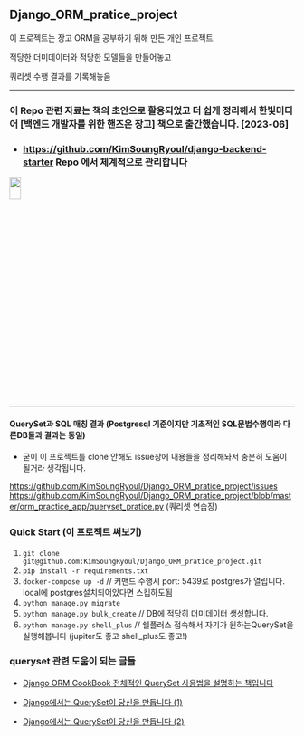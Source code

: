 ## Django_ORM_pratice_project


이 프로젝트는 장고 ORM을 공부하기 위해 만든 개인 프로젝트

적당한 더미데이터와 적당한 모델들을 만들어놓고 

쿼리셋 수행 결과를 기록해놓음

---

### 이 Repo 관련 자료는 책의 초안으로 활용되었고 더 쉽게 정리해서 한빛미디어 [백엔드 개발자를 위한 핸즈온 장고] 책으로 출간했습니다. [2023-06]
* ### https://github.com/KimSoungRyoul/django-backend-starter Repo 에서 체계적으로 관리합니다
<img src="https://github.com/KimSoungRyoul/Django_ORM_pratice_project/assets/24240623/c4df85f5-92ac-4d78-bbbd-fea7de72aea4" width="20%" height="10%">


---


#### QuerySet과 SQL 매칭 결과 (Postgresql 기준이지만 기초적인 SQL문법수행이라 다른DB들과 결과는 동일)
* 굳이 이 프로젝트를 clone 안해도 issue창에 내용들을 정리해놔서 충분히 도움이 될거라 생각됩니다.

https://github.com/KimSoungRyoul/Django_ORM_pratice_project/issues
https://github.com/KimSoungRyoul/Django_ORM_pratice_project/blob/master/orm_practice_app/queryset_pratice.py  (쿼리셋 연습장)


### Quick Start (이 프로젝트 써보기) 

1. `git clone git@github.com:KimSoungRyoul/Django_ORM_pratice_project.git`
2. `pip install -r requirements.txt`
3. `docker-compose up -d`  // 커맨드 수행시 port: 5439로 postgres가 열립니다. local에 postgres설치되어있다면 스킵하도됨 
4. `python manage.py migrate`
5. `python manage.py bulk_create` // DB에 적당히 더미데이터 생성합니다.
6. `python manage.py shell_plus` // 쉘플러스 접속해서 자기가 원하는QuerySet을 실행해봅니다 (jupiter도 좋고 shell_plus도 좋고!)



### queryset 관련 도움이 되는 글들

* [Django ORM CookBook 전체적인 QuerySet 사용법을 설명하는 책입니다](https://books.agiliq.com/projects/django-orm-cookbook/en/latest/)  


* [Django에서는 QuerySet이 당신을 만듭니다 (1)](https://medium.com/deliverytechkorea/django-queryset-1-14b0cc715eb7)

* [Django에서는 QuerySet이 당신을 만듭니다 (2)](https://medium.com/deliverytechkorea/django%EC%97%90%EC%84%9C%EB%8A%94-queryset%EC%9D%B4-%EB%8B%B9%EC%8B%A0%EC%9D%84-%EB%A7%8C%EB%93%AD%EB%8B%88%EB%8B%A4-2-5f6f8c6cd7e3)



